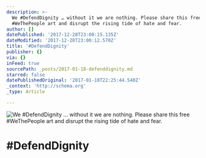 ```yaml
---
description: >-
  We #DefendDignity … without it we are nothing. Please share this free
  #WeThePeople art and disrupt the rising tide of hate and fear.
author: []
datePublished: '2017-12-28T23:00:15.135Z'
dateModified: '2017-12-28T23:00:12.570Z'
title: '#DefendDignity'
publisher: {}
via: {}
inFeed: true
sourcePath: _posts/2017-01-18-defenddignity.md
starred: false
datePublishedOriginal: '2017-01-18T22:25:44.540Z'
_context: 'http://schema.org'
_type: Article

---
```

![We #DefendDignity … without it we are nothing. Please share this free #WeThePeople art and disrupt the rising tide of hate and fear.](https://imgflo.herokuapp.com/graph/2b2431f8e7ba7b0/c4567bb2f873f0efc2b0ba2e1e350d52/croprotate.jpg?cropheight=7201&cropwidth=4993&degrees=0&input=https%3A%2F%2Fthe-grid-user-content.s3-us-west-2.amazonaws.com%2Fc519994f-35ef-4796-a2fb-9b6a88ae86b7.jpg&x=204&y=0)

# \#DefendDignity